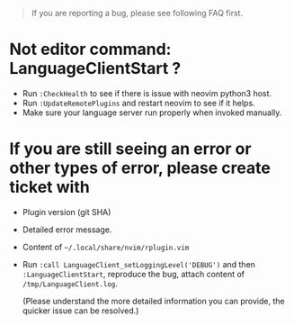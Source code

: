 > If you are reporting a bug, please see following FAQ first.

# Not editor command: LanguageClientStart ?
- Run `:CheckHealth` to see if there is issue with neovim python3 host.
- Run `:UpdateRemotePlugins` and restart neovim to see if it helps.
- Make sure your language server run properly when invoked manually.

# If you are still seeing an error or other types of error, please create ticket with
- Plugin version (git SHA)
- Detailed error message.
- Content of `~/.local/share/nvim/rplugin.vim`
- Run `:call LanguageClient_setLoggingLevel('DEBUG')` and then
  `:LanguageClientStart`, reproduce the bug, attach content of
  `/tmp/LanguageClient.log`.

  (Please understand the more detailed information you can provide, the
  quicker issue can be resolved.)
